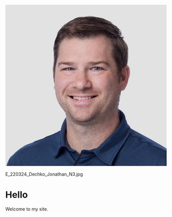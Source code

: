 <link rel=”stylesheet” type=”text/css” href=”style.css”>
<img src="E_220324_Dechko_Jonathan_N3.jpg" class="rounded">

E_220324_Dechko_Jonathan_N3.jpg
# Hello

Welcome to my site.
